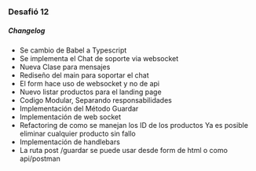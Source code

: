 ### Desafió 12

##### Changelog

- Se cambio de Babel a Typescript
- Se implementa el Chat de soporte via websocket
- Nueva Clase para mensajes
- Rediseño del main para soportar el chat
- El form hace uso de websocket y no de api
- Nuevo listar productos para el landing page
- Codigo Modular, Separando responsabilidades
- Implementación del Método Guardar
- Implementación de web socket
- Refactoring de como se manejan los ID de los productos
  Ya es posible eliminar cualquier producto sin fallo
- Implementación de handlebars
- La ruta post /guardar se puede usar desde form de html o como api/postman
